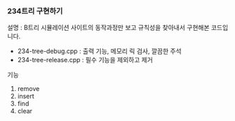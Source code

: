 ### 234트리 구현하기

설명 : B트리 시뮬레이션 사이트의 동작과정만 보고 규칙성을 찾아내서 구현해본 코드입니다.

* 234-tree-debug.cpp : 출력 기능, 메모리 릭 검사, 깔끔한 주석
* 234-tree-release.cpp : 필수 기능을 제외하고 제거  



기능

1. remove
2. insert
3. find
4. clear

